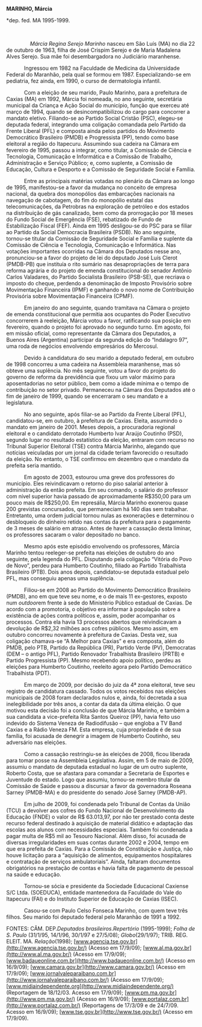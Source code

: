 **MARINHO, Márcia**

\*dep. fed. MA 1995-1999.

           

                *Márcia Regina Serejo Marinho* nasceu em São Luís (MA)
no dia 22 de outubro de 1963, filha de José Crispim Serejo e de Maria
Madalena Alves Serejo. Sua mãe foi desembargadora no Judiciário
maranhense.

            Ingressou em 1982 na Faculdade de Medicina da Universidade
Federal do Maranhão, pela qual se formou em 1987. Especializando-se em
pediatria, fez ainda, em 1990, o curso de dermatologia infantil.

            Com a eleição de seu marido, Paulo Marinho, para a
prefeitura de Caxias (MA) em 1992, Márcia foi nomeada, no ano seguinte,
secretária municipal da Criança e Ação Social do município, função que
exerceu até março de 1994, quando se desincompatibilizou do cargo para
concorrer a mandato eletivo. Filiando-se ao Partido Social Cristão
(PSC), elegeu-se deputada federal, integrando uma coligação comandada
pelo Partido da Frente Liberal (PFL) e composta ainda pelos partidos do
Movimento Democrático Brasileiro (PMDB) e Progressista (PP), tendo como
base eleitoral a região do Itapecuru. Assumindo sua cadeira na Câmara em
fevereiro de 1995, passou a integrar, como titular, a Comissão de
Ciência e Tecnologia, Comunicação e Informática e a Comissão de
Trabalho, Administração e Serviço Público; e, como suplente, a Comissão
de Educação, Cultura e Desporto e a Comissão de Seguridade Social e
Família.

            Entre as principais matérias votadas no plenário da Câmara
ao longo de 1995, manifestou-se a favor da mudança no conceito de
empresa nacional, da quebra dos monopólios das embarcações nacionais na
navegação de cabotagem, do fim do monopólio estatal das
telecomunicações, da Petrobras na exploração de petróleo e dos estados
na distribuição de gás canalizado, bem como da prorrogação por 18 meses
do Fundo Social de Emergência (FSE), rebatizado de Fundo de
Estabilização Fiscal (FEF). Ainda em 1995 desligou-se do PSC para se
filiar ao Partido da Social Democracia Brasileira (PSDB). No ano
seguinte, tornou-se titular da Comissão de Seguridade Social e Família e
suplente da Comissão de Ciência e Tecnologia, Comunicação e Informática.
Nas votações importantes ocorridas na Câmara dos Deputados nesse ano,
pronunciou-se a favor do projeto de lei do deputado José Luís Clerot
(PMDB-PB) que instituía o rito sumário nas desapropriações de terra para
reforma agrária e do projeto de emenda constitucional do senador Antônio
Carlos Valadares, do Partido Socialista Brasileiro (PSB-SE), que
recriava o imposto do cheque, perdendo a denominação de Imposto
Provisório sobre Movimentação Financeira (IPMF) e ganhando o novo nome
de Contribuição Provisória sobre Movimentação Financeira (CPMF).

            Em janeiro do ano seguinte, quando tramitava na Câmara o
projeto de emenda constitucional que permitia aos ocupantes do Poder
Executivo concorrerem à reeleição, Márcia votou a favor, ratificando sua
posição em fevereiro, quando o projeto foi aprovado no segundo turno. Em
agosto, foi em missão oficial, como representante da Câmara dos
Deputados, a Buenos Aires (Argentina) participar da segunda edição do
“Indalagro 97”, uma roda de negócios envolvendo empresários do Mercosul.

            Devido à candidatura do seu marido a deputado federal, em
outubro de 1998 concorreu a uma cadeira na Assembleia maranhense, mas só
obteve uma suplência. No mês seguinte, votou a favor do projeto do
governo de reforma da previdência que fixou um valor máximo para
aposentadorias no setor público, bem como a idade mínima e o tempo de
contribuição no setor privado. Permaneceu na Câmara dos Deputados até o
fim de janeiro de 1999, quando se encerraram o seu mandato e a
legislatura.

            No ano seguinte, após filiar-se ao Partido da Frente Liberal
(PFL), candidatou-se, em outubro, à prefeitura de Caxias. Eleita,
assumindo o mandato em janeiro de 2001. Meses depois, a procuradoria
regional eleitoral e o candidato derrotado Humberto Ivar Araújo Coutinho
(PSD), segundo lugar no resultado estatístico da eleição, entraram com
recurso no Tribunal Superior Eleitoral (TSE) contra Márcia Marinho,
alegando que notícias veiculadas por um jornal da cidade teriam
favorecido o resultado da eleição. No entanto, o TSE confirmou em
dezembro que o mandato da prefeita seria mantido.   

            Em agosto de 2003, estourou uma greve dos professores do
município. Eles reivindicavam o retorno do piso salarial anterior à
administração da então prefeita. Em seu comando, o salário do professor
com nível superior havia passado de aproximadamente R\$350,00 para um
pouco mais de R\$250,00. Em represália, Márcia Marinho exonerou quase
200 grevistas concursados, que permaneciam há 140 dias sem trabalhar.
Entretanto, uma ordem judicial tornou nulas as exonerações e determinou
o desbloqueio do dinheiro retido nas contas da prefeitura para o
pagamento de 3 meses de salário em atraso. Antes de haver a cassação
desta liminar, os professores sacaram o valor depositado no banco.   

            Mesmo após este episódio envolvendo os professores, Márcia
Marinho tentou reeleger-se prefeita nas eleições de outubro do ano
seguinte, pela legenda do PFL. Disputando pela coligação “Vitória do
Povo de Novo”, perdeu para Humberto Coutinho, filiado ao Partido
Trabalhista Brasileiro (PTB). Dois anos depois, candidatou-se deputada
estadual pelo PFL, mas conseguiu apenas uma suplência.    

            Filiou-se em 2008 ao Partido do Movimento Democrático
Brasileiro (PMDB), ano em que teve seu nome, e o de mais 11 ex-gestores,
exposto num *outdoor*em frente à sede do Ministério Público estadual de
Caxias. De acordo com a promotoria, o objetivo era informar à população
sobre a existência de ações contra políticos e, assim, poder acompanhar
os processos. Contra ela havia 13 processos abertos que reivindicavam a
devolução de R\$2,32 milhões aos cofres públicos. Mesmo assim, em
outubro concorreu novamente à prefeitura de Caxias. Desta vez, sua
coligação chamava-se “A Melhor para Caxias” e era composta, além do
PMDB, pelo PTB, Partido da República (PR), Partido Verde (PV),
Democratas (DEM – o antigo PFL), Partido Renovador Trabalhista
Brasileiro (PRTB) e Partido Progressista (PP). Mesmo recebendo apoio
político, perdeu as eleições para Humberto Coutinho, reeleito agora pelo
Partido Democrático Trabalhista (PDT).

            Em março de 2009, por decisão do juiz da 4ª zona eleitoral,
teve seu registro de candidatura cassado. Todos os votos recebidos nas
eleições municipais de 2008 foram declarados nulos e, ainda, foi
decretada a sua inelegibilidade por três anos, a contar da data da
última eleição. O que motivou esta decisão foi a conclusão de que Márcia
Marinho, e também a sua candidata a vice-prefeita Rita Santos Queiroz
(PP), havia feito uso indevido do Sistema Veneza de Radiodifusão – que
engloba a TV Band Caxias e a Rádio Veneza FM. Esta empresa, cuja
propriedade é de sua família, foi acusada de denegrir a imagem de
Humberto Coutinho, seu adversário nas eleições.

            Como a cassação restringiu-se às eleições de 2008, ficou
liberada para tomar posse na Assembleia Legislativa. Assim, em 5 de maio
de 2009, assumiu o mandato de deputada estadual no lugar de um outro
suplente, Roberto Costa, que se afastara para comandar a Secretaria de
Esportes e Juventude do estado. Logo que assumiu, tornou-se membro
titular da Comissão de Saúde e passou a discursar a favor da governadora
Roseana Sarney (PMDB-MA) e do presidente do senado José Sarney
(PMDB-AP).  

            Em julho de 2009, foi condenada pelo Tribunal de Contas da
União (TCU) a devolver aos cofres do Fundo Nacional de Desenvolvimento
da Educação (FNDE) o valor de R\$ 63.013,97, por não ter prestado conta
deste recurso federal destinado à aquisição de material didático e
adaptação das escolas aos alunos com necessidades especiais. Também foi
condenada a pagar multa de R\$5 mil ao Tesouro Nacional. Além disso, foi
acusada de diversas irregularidades em suas contas durante 2002 e 2004,
tempo em que era prefeita de Caxias. Para a Comissão de Constituição e
Justiça, não houve licitação para a “aquisição de alimentos,
equipamentos hospitalares e contratação de serviços ambulatoriais”.
Ainda, faltaram documentos obrigatórios na prestação de contas e havia
falta de pagamento de pessoal na saúde e educação. 

            Tornou-se sócia e presidente da Sociedade Educacional
Caxiense S/C Ltda. (SOEDUCA), entidade mantenedora da Faculdade do Vale
do Itapecuru (FAI) e do Instituto Superior de Educação de Caxias (ISEC).
 

            Casou-se com Paulo Celso Fonseca Marinho, com quem teve três
filhos. Seu marido foi deputado federal pelo Maranhão de 1991 a 1992.

FONTES: CÂM. DEP.*Deputados brasileiros*.*Repertório* (1995-1999);
*Folha de S. Paulo* (31/1/95, 14/1/96, 30/1/97 e 27/5/08);
*Globo*(29/1/97); TRIB. REG. ELEIT. MA. *Relação*(1998);
[www.agencia.tse.gov.br](http://www.agencia.tse.gov.br/) (Acesso em
17/9/09); [www.al.ma.gov.br](http://www.al.ma.gov.br/) (Acesso em
17/9/09); [www.badaueonline.com.br](http://www.badaueonline.com.br/)
(Acesso em 16/9/09); [www.camara.gov.br](http://www.camara.gov.br/)
(Acesso em 17/9/09);
[www.jornalvaleparaibano.com.br](http://www.jornalvaleparaibano.com.br/)
(Acesso em 17/9/09);
[www.midiaindependente.org](http://www.midiaindependente.org/)
(Reportagem de 18/12/03. Acesso em 17/9/09);
[www.pm.ma.gov.br](http://www.pm.ma.gov.br/) (Acesso em 16/9/09);
[www.portalaz.com.br](http://www.portalaz.com.br/) (Reportagens de
17/3/09 e de 24/7/09. Acesso em 16/9/09);
[www.tse.gov.br](http://www.tse.gov.br/) (Acesso em 17/9/09).

 

 
